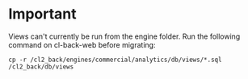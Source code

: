 # Important

Views can't currently be run from the engine folder. 
Run the following command on cl-back-web before migrating:

`cp -r /cl2_back/engines/commercial/analytics/db/views/*.sql /cl2_back/db/views`